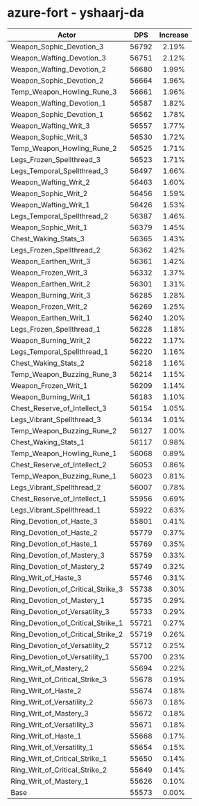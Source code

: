 # azure-fort - yshaarj-da
| Actor | DPS | Increase |
|---|:---:|:---:|
|Weapon_Sophic_Devotion_3|56792|2.19%|
|Weapon_Wafting_Devotion_3|56751|2.12%|
|Weapon_Wafting_Devotion_2|56680|1.99%|
|Weapon_Sophic_Devotion_2|56664|1.96%|
|Temp_Weapon_Howling_Rune_3|56661|1.96%|
|Weapon_Wafting_Devotion_1|56587|1.82%|
|Weapon_Sophic_Devotion_1|56562|1.78%|
|Weapon_Wafting_Writ_3|56557|1.77%|
|Weapon_Sophic_Writ_3|56530|1.72%|
|Temp_Weapon_Howling_Rune_2|56525|1.71%|
|Legs_Frozen_Spellthread_3|56523|1.71%|
|Legs_Temporal_Spellthread_3|56497|1.66%|
|Weapon_Wafting_Writ_2|56463|1.60%|
|Weapon_Sophic_Writ_2|56456|1.59%|
|Weapon_Wafting_Writ_1|56426|1.53%|
|Legs_Temporal_Spellthread_2|56387|1.46%|
|Weapon_Sophic_Writ_1|56379|1.45%|
|Chest_Waking_Stats_3|56365|1.43%|
|Legs_Frozen_Spellthread_2|56362|1.42%|
|Weapon_Earthen_Writ_3|56361|1.42%|
|Weapon_Frozen_Writ_3|56332|1.37%|
|Weapon_Earthen_Writ_2|56301|1.31%|
|Weapon_Burning_Writ_3|56285|1.28%|
|Weapon_Frozen_Writ_2|56269|1.25%|
|Weapon_Earthen_Writ_1|56240|1.20%|
|Legs_Frozen_Spellthread_1|56228|1.18%|
|Weapon_Burning_Writ_2|56222|1.17%|
|Legs_Temporal_Spellthread_1|56220|1.16%|
|Chest_Waking_Stats_2|56218|1.16%|
|Temp_Weapon_Buzzing_Rune_3|56214|1.15%|
|Weapon_Frozen_Writ_1|56209|1.14%|
|Weapon_Burning_Writ_1|56183|1.10%|
|Chest_Reserve_of_Intellect_3|56154|1.05%|
|Legs_Vibrant_Spellthread_3|56134|1.01%|
|Temp_Weapon_Buzzing_Rune_2|56127|1.00%|
|Chest_Waking_Stats_1|56117|0.98%|
|Temp_Weapon_Howling_Rune_1|56068|0.89%|
|Chest_Reserve_of_Intellect_2|56053|0.86%|
|Temp_Weapon_Buzzing_Rune_1|56023|0.81%|
|Legs_Vibrant_Spellthread_2|56007|0.78%|
|Chest_Reserve_of_Intellect_1|55956|0.69%|
|Legs_Vibrant_Spellthread_1|55922|0.63%|
|Ring_Devotion_of_Haste_3|55801|0.41%|
|Ring_Devotion_of_Haste_2|55779|0.37%|
|Ring_Devotion_of_Haste_1|55769|0.35%|
|Ring_Devotion_of_Mastery_3|55759|0.33%|
|Ring_Devotion_of_Mastery_2|55749|0.32%|
|Ring_Writ_of_Haste_3|55746|0.31%|
|Ring_Devotion_of_Critical_Strike_3|55738|0.30%|
|Ring_Devotion_of_Mastery_1|55735|0.29%|
|Ring_Devotion_of_Versatility_3|55733|0.29%|
|Ring_Devotion_of_Critical_Strike_1|55721|0.27%|
|Ring_Devotion_of_Critical_Strike_2|55719|0.26%|
|Ring_Devotion_of_Versatility_2|55712|0.25%|
|Ring_Devotion_of_Versatility_1|55700|0.23%|
|Ring_Writ_of_Mastery_2|55694|0.22%|
|Ring_Writ_of_Critical_Strike_3|55678|0.19%|
|Ring_Writ_of_Haste_2|55674|0.18%|
|Ring_Writ_of_Versatility_2|55673|0.18%|
|Ring_Writ_of_Mastery_3|55672|0.18%|
|Ring_Writ_of_Versatility_3|55671|0.18%|
|Ring_Writ_of_Haste_1|55668|0.17%|
|Ring_Writ_of_Versatility_1|55654|0.15%|
|Ring_Writ_of_Critical_Strike_1|55650|0.14%|
|Ring_Writ_of_Critical_Strike_2|55649|0.14%|
|Ring_Writ_of_Mastery_1|55626|0.10%|
|Base|55573|0.00%|
